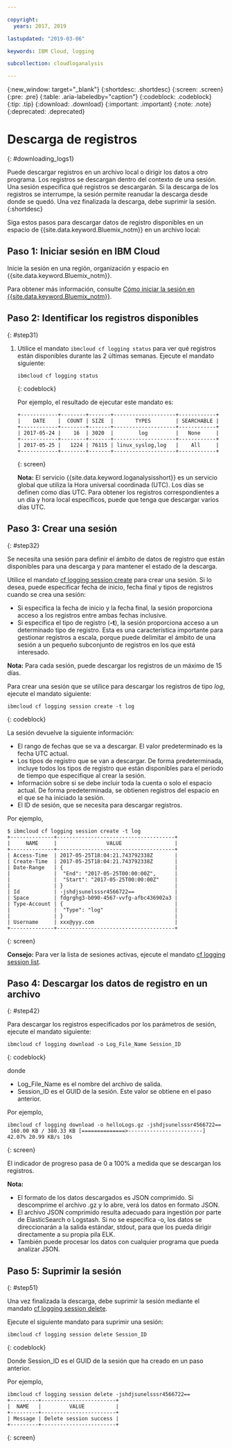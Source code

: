 ```yaml
---

copyright:
  years: 2017, 2019

lastupdated: "2019-03-06"

keywords: IBM Cloud, logging

subcollection: cloudloganalysis

---
```


{:new_window: target="_blank"}
{:shortdesc: .shortdesc}
{:screen: .screen}
{:pre: .pre}
{:table: .aria-labeledby="caption"}
{:codeblock: .codeblock}
{:tip: .tip}
{:download: .download}
{:important: .important}
{:note: .note}
{:deprecated: .deprecated}

# Descarga de registros
{: #downloading_logs1}

Puede descargar registros en un archivo local o dirigir los datos a otro programa. Los registros se descargan dentro del contexto de una sesión. Una sesión especifica qué registros se descargarán. Si la descarga de los registros se interrumpe, la sesión permite reanudar la descarga desde donde se quedó. Una vez finalizada la descarga, debe suprimir la sesión.
{:shortdesc}

Siga estos pasos para descargar datos de registro disponibles en un espacio de {{site.data.keyword.Bluemix_notm}} en un archivo local:

## Paso 1: Iniciar sesión en IBM Cloud

Inicie la sesión en una región, organización y espacio en {{site.data.keyword.Bluemix_notm}}. 

Para obtener más información, consulte [Cómo iniciar la sesión en {{site.data.keyword.Bluemix_notm}}](/docs/services/CloudLogAnalysis/qa/cli_qa.html#login).

## Paso 2: Identificar los registros disponibles
{: #step31}

1. Utilice el mandato `ibmcloud cf logging status` para ver qué registros están disponibles durante las 2 últimas semanas. Ejecute el mandato siguiente:

    ```
    ibmcloud cf logging status
    ```
    {: codeblock}
    
    Por ejemplo, el resultado de ejecutar este mandato es:
    
    ```
    +------------+--------+-------+--------------------+------------+
    |    DATE    |  COUNT | SIZE  |       TYPES        | SEARCHABLE |
    +------------+--------+-------+--------------------+------------+
    | 2017-05-24 |    16  | 3020  |        log         |   None     |
    +------------+--------+-------+--------------------+------------+
    | 2017-05-25 |   1224 | 76115 | linux_syslog,log   |    All     |
    +------------+--------+-------+--------------------+------------+
    ```
    {: screen}

    **Nota:** El servicio {{site.data.keyword.loganalysisshort}} es un servicio global que utiliza la Hora universal coordinada (UTC). Los días se definen como días UTC. Para obtener los registros correspondientes a un día y hora local específicos, puede que tenga que descargar varios días UTC.


## Paso 3: Crear una sesión
{: #step32}

Se necesita una sesión para definir el ámbito de datos de registro que están disponibles para una descarga y para mantener el estado de la descarga. 

Utilice el mandato [cf logging session create](/docs/services/CloudLogAnalysis/reference/logging_cli.html#session_create1) para crear una sesión. Si lo desea, puede especificar fecha de inicio, fecha final y tipos de registros cuando se crea una sesión:  

* Si especifica la fecha de inicio y la fecha final, la sesión proporciona acceso a los registros entre ambas fechas inclusive. 
* Si especifica el tipo de registro (**-t**), la sesión proporciona acceso a un determinado tipo de registro. Esta es una característica importante para gestionar registros a escala, porque puede delimitar el ámbito de una sesión a un pequeño subconjunto de registros en los que está interesado.

**Nota:** Para cada sesión, puede descargar los registros de un máximo de 15 días.

Para crear una sesión que se utilice para descargar los registros de tipo *log*, ejecute el mandato siguiente:

```
ibmcloud cf logging session create -t log
```
{: codeblock}

La sesión devuelve la siguiente información:

* El rango de fechas que se va a descargar. El valor predeterminado es la fecha UTC actual.
* Los tipos de registro que se van a descargar. De forma predeterminada, incluye todos los tipos de registro que están disponibles para el periodo de tiempo que especifique al crear la sesión. 
* Información sobre si se debe incluir toda la cuenta o solo el espacio actual. De forma predeterminada, se obtienen registros del espacio en el que se ha iniciado la sesión.
* El ID de sesión, que se necesita para descargar registros.

Por ejemplo,

```
$ ibmcloud cf logging session create -t log     
+--------------+--------------------------------------+
|     NAME     |                VALUE                 |
+--------------+--------------------------------------+
| Access-Time  | 2017-05-25T18:04:21.743792338Z       |
| Create-Time  | 2017-05-25T18:04:21.743792338Z       |
| Date-Range   | {                                    |
|              |  "End": "2017-05-25T00:00:00Z",      |
|              |  "Start": "2017-05-25T00:00:00Z"     |
|              | }                                    |
| Id           | -jshdjsunelsssr4566722==             |
| Space        | fdgrghg3-b090-4567-vvfg-afbc436902a3 |
| Type-Account | {                                    |
|              |  "Type": "log"                       |
|              | }                                    |
| Username     | xxx@yyy.com                          |
+--------------+--------------------------------------+
```
{: screen}

**Consejo:** Para ver la lista de sesiones activas, ejecute el mandato [cf logging session list](/docs/services/CloudLogAnalysis/reference/logging_cli.html#session_list1).

## Paso 4: Descargar los datos de registro en un archivo
{: #step42}

Para descargar los registros especificados por los parámetros de sesión, ejecute el mandato siguiente:

```
ibmcloud cf logging download -o Log_File_Name Session_ID
```
{: codeblock}

donde

* Log_File_Name es el nombre del archivo de salida.
* Session_ID es el GUID de la sesión. Este valor se obtiene en el paso anterior.

Por ejemplo,

```
ibmcloud cf logging download -o helloLogs.gz -jshdjsunelsssr4566722==
 160.00 KB / 380.33 KB [==============>------------------------]  42.07% 20.99 KB/s 10s
```
{: screen}

El indicador de progreso pasa de 0 a 100% a medida que se descargan los registros.

**Nota:** 

* El formato de los datos descargados es JSON comprimido. Si descomprime el archivo .gz y lo abre, verá los datos en formato JSON. 
* El archivo JSON comprimido resulta adecuado para ingestión por parte de ElasticSearch o Logstash. Si no se especifica -o, los datos se direccionarán a la salida estándar, stdout, para que los pueda dirigir directamente a su propia pila ELK.
* También puede procesar los datos con cualquier programa que pueda analizar JSON. 

## Paso 5: Suprimir la sesión
{: #step51}

Una vez finalizada la descarga, debe suprimir la sesión mediante el mandato [cf logging session delete](/docs/services/CloudLogAnalysis/reference/logging_cli.html#session_delete1). 

Ejecute el siguiente mandato para suprimir una sesión:

```
ibmcloud cf logging session delete Session_ID
```
{: codeblock}

Donde Session_ID es el GUID de la sesión que ha creado en un paso anterior.

Por ejemplo,

```
ibmcloud cf logging session delete -jshdjsunelsssr4566722==
+---------+------------------------+
|  NAME   |         VALUE          |
+---------+------------------------+
| Message | Delete session success |
+---------+------------------------+
```
{: screen}





